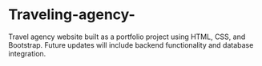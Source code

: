 # Traveling-agency-
Travel agency website built as a portfolio project using HTML, CSS, and Bootstrap. Future updates will include backend functionality and database integration.
